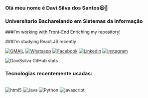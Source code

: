 ### Olá meu nome é Davi Silva dos Santos😃🖖

### Universitario Bacharelando em Sistemas da informação 

###I'm working with Front-End Enriching my repository!
<br>

###I'm studying React.JS recently





[![GMAIL](https://img.shields.io/badge/Gmail-D14836?style=for-the-badge&logo=gmail&logoColor=white)](https://mail.google.com/mail/u/gssj9264@gmail.com)
[![Whatsapp](https://img.shields.io/badge/WhatsApp-25D366?style=for-the-badge&logo=whatsapp&logoColor=white)](https://api.whatsapp.com/send?phone=5583993733830&text=Ol%C3%A1%2C%20em%20que%20posso%20lhe%20ajudar%3F)
[![Facebook](https://img.shields.io/badge/Facebook-1877F2?style=for-the-badge&logo=facebook&logoColor=white)](https://www.facebook.com/profile.php?id=100008116187012)
[![LinkedIn](https://img.shields.io/badge/LinkedIn-0077B5?style=for-the-badge&logo=linkedin&logoColor=white)](https://www.linkedin.com/in/davi-silva-089331222)
[![Instagram](https://img.shields.io/badge/Instagram-E4405F?style=for-the-badge&logo=instagram&logoColor=white)](https://www.instagram.com/davisilva_silva81/)

![DaviSsilva GitHub stats](https://github-readme-stats.vercel.app/api?username=DaviSsilva&show_icons=true&theme=gruvbox)


### Tecnologias recentemente usadas:

<div style="display: inline_block"><br/>
    <img align ="center" alt="html5" src="https://img.shields.io/badge/HTML5-E34F26?style=for-the-badge&logo=html5&logoColor=white" />
    <img align ="center" alt="Java" src="https://img.shields.io/badge/Java-ED8B00?style=for-the-badge&logo=java&logoColor=white" />
    <img align ="center" alt="Python" src="https://img.shields.io/badge/Python-3776AB?style=for-the-badge&logo=python&logoColor=white" />
    <img align ="center" alt="javascript" src="https://img.shields.io/badge/JavaScript-323330?style=for-the-badge&logo=javascript&logoColor=F7DF1E" />
</div>
